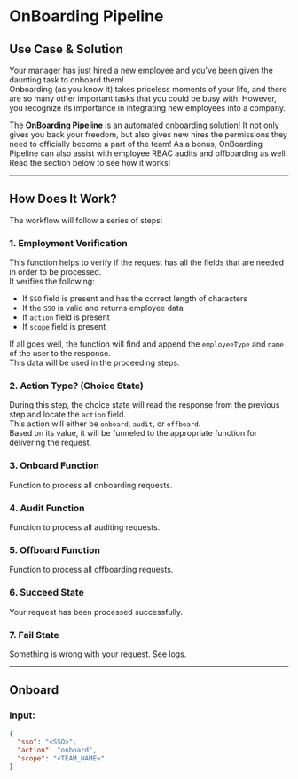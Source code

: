 # OnBoarding Pipeline

## Use Case & Solution

Your manager has just hired a new employee and you've been given the daunting task to onboard them!  
Onboarding (as you know it) takes priceless moments of your life, and there are so many other important tasks that you could be busy with. However, you recognize its importance in integrating new employees into a company.

The **OnBoarding Pipeline** is an automated onboarding solution! It not only gives you back your freedom, but also gives new hires the permissions they need to officially become a part of the team!  As a bonus, OnBoarding Pipeline can also assist with employee RBAC audits and offboarding as well. Read the section below to see how it works!

---

## How Does It Work?

The workflow will follow a series of steps:

### 1. Employment Verification
This function helps to verify if the request has all the fields that are needed in order to be processed.  
It verifies the following:
- If `SSO` field is present and has the correct length of characters
- If the `SSO` is valid and returns employee data
- If `action` field is present
- If `scope` field is present

If all goes well, the function will find and append the `employeeType` and `name` of the user to the response.  
This data will be used in the proceeding steps.

### 2. Action Type? (Choice State)
During this step, the choice state will read the response from the previous step and locate the `action` field.  
This action will either be `onboard`, `audit`, or `offboard`.  
Based on its value, it will be funneled to the appropriate function for delivering the request.

### 3. Onboard Function
Function to process all onboarding requests.

### 4. Audit Function
Function to process all auditing requests.

### 5. Offboard Function
Function to process all offboarding requests.

### 6. Succeed State
Your request has been processed successfully.

### 7. Fail State
Something is wrong with your request. See logs.

---

## Onboard

### Input:
```json
{
  "sso": "<SSO>",
  "action": "onboard",
  "scope": "<TEAM_NAME>"
}
```
